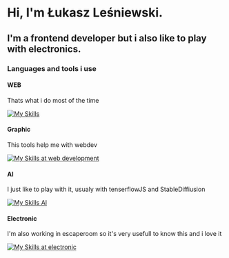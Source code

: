 # Hi, I'm Łukasz Leśniewski. 
## I'm a frontend developer but i also like to play with electronics.

### Languages and tools i use

#### WEB
Thats what i do most of the time
<p align="left">
  <a href="https://skillicons.dev">
    <img src="https://skillicons.dev/icons?i=html,css,js,react,tailwind,vite,vscode,threejs,nodejs,npm" alt="My Skills" />
  </a>
</p>

#### Graphic
This tools help me with webdev
<p align="left">
  <a href="https://skillicons.dev">
    <img src="https://skillicons.dev/icons?i=ps,blender,ai,figma" alt="My Skills at web development" />
  </a>
</p>

#### AI
I just like to play with it, usualy with tenserflowJS and StableDiffiusion
<p align="left">
  <a href="https://skillicons.dev">
    <img src="https://skillicons.dev/icons?i=tensorflow" alt="My Skills AI" />
  </a>
</p>

#### Electronic
I'm also working in escaperoom so it's very usefull to know this and i love it
<p align="left">
  <a href="https://skillicons.dev">
    <img src="https://skillicons.dev/icons?i=arduino,c" alt="My Skills at electronic" />
  </a>
</p>
